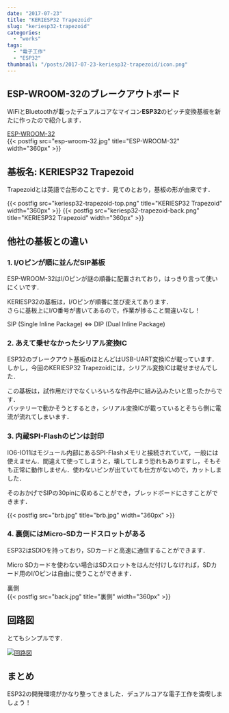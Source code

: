 ```yaml
---
date: "2017-07-23"
title: "KERIESP32 Trapezoid"
slug: "keriesp32-trapezoid"
categories:
  - "works"
tags:
  - "電子工作"
  - "ESP32"
thumbnail: "/posts/2017-07-23-keriesp32-trapezoid/icon.png"
---
```


## ESP-WROOM-32のブレークアウトボード

WiFiとBluetoothが載ったデュアルコアなマイコン**ESP32**のピッチ変換基板を新たに作ったので紹介します．

<!--more-->

[ESP-WROOM-32](http://akizukidenshi.com/catalog/g/gM-11647/)  
{{< postfig src="esp-wroom-32.jpg" title="ESP-WROOM-32" width="360px" >}}

## 基板名: KERIESP32 Trapezoid

Trapezoidとは英語で台形のことです．見てのとおり，基板の形が由来です．

{{< postfig src="keriesp32-trapezoid-top.png" title="KERIESP32 Trapezoid" width="360px" >}}
{{< postfig src="keriesp32-trapezoid-back.png" title="KERIESP32 Trapezoid" width="360px" >}}

## 他社の基板との違い

### 1. I/Oピンが順に並んだSIP基板

ESP-WROOM-32はI/Oピンが謎の順番に配置されており，はっきり言って使いにくいです．

KERIESP32の基板は，I/Oピンが順番に並び変えてあります．  
さらに基板上にI/O番号が書いてあるので，作業が捗ること間違いなし！

SIP (Single Inline Package) ⇔ DIP (Dual Inline Package)

### 2. あえて乗せなかったシリアル変換IC

ESP32のブレークアウト基板のほとんどはUSB-UART変換ICが載っています．  
しかし，今回のKERIESP32 Trapezoidには，シリアル変換ICは載せませんでした．

この基板は，試作用だけでなくいろいろな作品中に組み込みたいと思ったからです．  
バッテリーで動かそうとするとき，シリアル変換ICが載っているとそちら側に電流が流れてしまいます．

### 3. 内蔵SPI-Flashのピンは封印

IO6-IO11はモジュール内部にあるSPI-Flashメモリと接続されていて，一般には使えません．間違えて使ってしまうと，壊してしまう恐れもありますし，そもそも正常に動作しません．使わないピンが出ていても仕方がないので，カットしました．

そのおかげでSIPの30pinに収めることができ，ブレッドボードにさすことができます．

{{< postfig src="brb.jpg" title="brb.jpg" width="360px" >}}

### 4. 裏側にはMicro-SDカードスロットがある

ESP32はSDIOを持っており，SDカードと高速に通信することができます．

Micro SDカードを使わない場合はSDスロットをはんだ付けしなければ，SDカード用のI/Oピンは自由に使うことができます．

裏側  
{{< postfig src="back.jpg" title="裏側" width="360px" >}}

## 回路図

とてもシンプルです．

[![回路図](sketch.png)](sketch.png)

## まとめ

ESP32の開発環境がかなり整ってきました．デュアルコアな電子工作を満喫しましょう！


